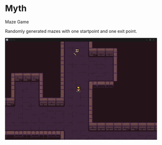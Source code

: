# Myth
Maze Game

Randomly generated mazes with one startpoint and one exit point.

![alt text](https://github.com/ismaarino/Myth/blob/main/image.png?raw=true)
